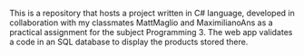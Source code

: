 This is a repository that hosts a project written in C# language, developed in collaboration with my classmates MattMaglio and MaximilianoAns as a practical assignment for the subject Programming 3. The web app validates a code in an SQL database to display the products stored there.
